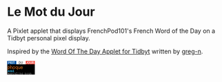 # Le Mot du Jour
A Pixlet applet that displays FrenchPod101's French Word of the Day on a Tidbyt personal pixel display.

Inspired by the [Word Of The Day Applet for Tidbyt](https://github.com/tidbyt/community/tree/main/apps/wordoftheday#word-of-the-day-applet-for-tidbyt) written by [greg-n](https://github.com/greg-n).

![Screenshot of Le Mot du Jour applet](/lemotdujour.gif?raw=true "Title")
